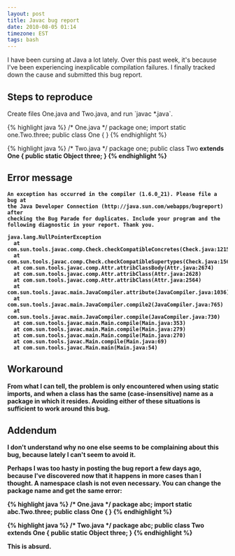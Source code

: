 ```yaml
---
layout: post
title: Javac bug report
date: 2010-08-05 01:14
timezone: EST
tags: bash
---
```


I have been cursing at Java a lot lately. Over this past week, it's because
I've been experiencing inexplicable compilation failures. I finally tracked
down the cause and submitted this bug report.

## Steps to reproduce

Create files One.java and Two.java, and run \`javac *.java\`.

{% highlight java %}
/* One.java */
package one;
import static one.Two.three;
public class One<A> { }
{% endhighlight %}

{% highlight java %}
/* Two.java */
package one;
public class Two<B> extends One<B> {
    public static Object three;
}
{% endhighlight %}

## Error message

    An exception has occurred in the compiler (1.6.0_21). Please file a bug at
    the Java Developer Connection (http://java.sun.com/webapps/bugreport) after
    checking the Bug Parade for duplicates. Include your program and the
    following diagnostic in your report. Thank you.

    java.lang.NullPointerException
      at com.sun.tools.javac.comp.Check.checkCompatibleConcretes(Check.java:1215)
      at com.sun.tools.javac.comp.Check.checkCompatibleSupertypes(Check.java:1567)
      at com.sun.tools.javac.comp.Attr.attribClassBody(Attr.java:2674)
      at com.sun.tools.javac.comp.Attr.attribClass(Attr.java:2628)
      at com.sun.tools.javac.comp.Attr.attribClass(Attr.java:2564)
      at com.sun.tools.javac.main.JavaCompiler.attribute(JavaCompiler.java:1036)
      at com.sun.tools.javac.main.JavaCompiler.compile2(JavaCompiler.java:765)
      at com.sun.tools.javac.main.JavaCompiler.compile(JavaCompiler.java:730)
      at com.sun.tools.javac.main.Main.compile(Main.java:353)
      at com.sun.tools.javac.main.Main.compile(Main.java:279)
      at com.sun.tools.javac.main.Main.compile(Main.java:270)
      at com.sun.tools.javac.Main.compile(Main.java:69)
      at com.sun.tools.javac.Main.main(Main.java:54)

## Workaround

From what I can tell, the problem is only encountered when using static
imports, and when a class has the same (case-insensitive) name as a package in
which it resides. Avoiding either of these situations is sufficient to work
around this bug.

## Addendum

I don't understand why no one else seems to be complaining about this bug,
because lately I can't seem to avoid it.

Perhaps I was too hasty in posting the bug report a few days ago, because I've
discovered now that it happens in more cases than I thought. A namespace clash
is not even necessary. You can change the package name and get the same error:

{% highlight java %}
/* One.java */
package abc;
import static abc.Two.three;
public class One<A> { }
{% endhighlight %}

{% highlight java %}
/* Two.java */
package abc;
public class Two<B> extends One<B> {
    public static Object three;
}
{% endhighlight %}

This is absurd.
